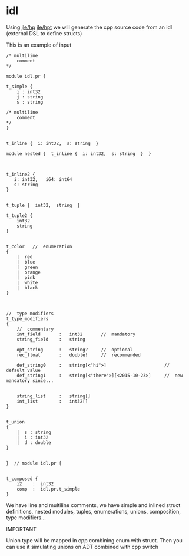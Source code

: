 # idl

Using [jle/hp](https://github.com/jleahred/jle_cpp_tk/tree/master/src/core/hp)
[jle/hpt](https://github.com/jleahred/jle_cpp_tk/tree/master/tools/hpt)
we will generate the cpp source code from an idl (external DSL to define structs)

This is an example of input

```
/* multiline
    comment
*/

module idl.pr {

t_simple {
    i : int32
    j : string
    s : string

/* multiline
    comment
*/
}


t_inline {  i: int32,  s: string  }

module nested {  t_inline {  i: int32,  s: string  }  }



t_inline2 {
   i: int32,   i64: int64
   s: string
}


t_tuple {  int32,  string  }

t_tuple2 {
    int32
    string
}


t_color   //  enumeration
{
    |  red
    |  blue
    |  green
    |  orange
    |  pink
    |  white
    |  black
}



//  type modifiers
t_type_modifiers
{
    //  commentary
    int_field       :   int32       //  mandatory
    string_field    :   string

    opt_string      :   string?     //  optional
    rec_float       :   double!     //  recommended

    def_string0     :   string[<"hi">]                      //  default value
    def_string1     :   string[<"there">][<2015-10-23>]     //  new mandatory since...


    string_list     :   string[]
    int_list        :   int32[]
}


t_union
{
    |  s : string
    |  i : int32
    |  d : double
}


}  // module idl.pr {


t_composed {
    i2    :  int32
    comp  :  idl.pr.t_simple
}
```

We have line and multiline comments, we have simple and inlined struct definitions,
nested modules, tuples, enumerations, unions, composition, type modifiers...


IMPORTANT

Union type will be mapped in cpp combining enum with struct.
Then you can use it simulating unions on ADT combined with cpp switch
